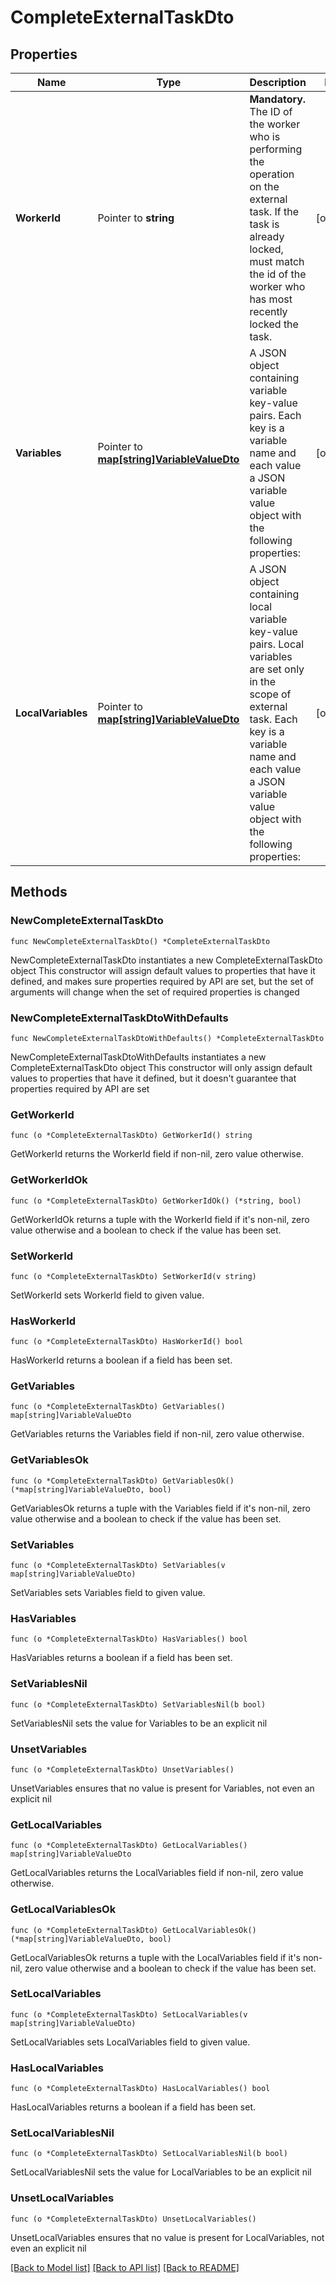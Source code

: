 # CompleteExternalTaskDto

## Properties

Name | Type | Description | Notes
------------ | ------------- | ------------- | -------------
**WorkerId** | Pointer to **string** | **Mandatory.** The ID of the worker who is performing the operation on the external task. If the task is already locked, must match the id of the worker who has most recently locked the task. | [optional] 
**Variables** | Pointer to [**map[string]VariableValueDto**](VariableValueDto.md) | A JSON object containing variable key-value pairs. Each key is a variable name and each value a JSON variable value object with the following properties: | [optional] 
**LocalVariables** | Pointer to [**map[string]VariableValueDto**](VariableValueDto.md) | A JSON object containing local variable key-value pairs. Local variables are set only in the scope of external task. Each key is a variable name and each value a JSON variable value object with the following properties: | [optional] 

## Methods

### NewCompleteExternalTaskDto

`func NewCompleteExternalTaskDto() *CompleteExternalTaskDto`

NewCompleteExternalTaskDto instantiates a new CompleteExternalTaskDto object
This constructor will assign default values to properties that have it defined,
and makes sure properties required by API are set, but the set of arguments
will change when the set of required properties is changed

### NewCompleteExternalTaskDtoWithDefaults

`func NewCompleteExternalTaskDtoWithDefaults() *CompleteExternalTaskDto`

NewCompleteExternalTaskDtoWithDefaults instantiates a new CompleteExternalTaskDto object
This constructor will only assign default values to properties that have it defined,
but it doesn't guarantee that properties required by API are set

### GetWorkerId

`func (o *CompleteExternalTaskDto) GetWorkerId() string`

GetWorkerId returns the WorkerId field if non-nil, zero value otherwise.

### GetWorkerIdOk

`func (o *CompleteExternalTaskDto) GetWorkerIdOk() (*string, bool)`

GetWorkerIdOk returns a tuple with the WorkerId field if it's non-nil, zero value otherwise
and a boolean to check if the value has been set.

### SetWorkerId

`func (o *CompleteExternalTaskDto) SetWorkerId(v string)`

SetWorkerId sets WorkerId field to given value.

### HasWorkerId

`func (o *CompleteExternalTaskDto) HasWorkerId() bool`

HasWorkerId returns a boolean if a field has been set.

### GetVariables

`func (o *CompleteExternalTaskDto) GetVariables() map[string]VariableValueDto`

GetVariables returns the Variables field if non-nil, zero value otherwise.

### GetVariablesOk

`func (o *CompleteExternalTaskDto) GetVariablesOk() (*map[string]VariableValueDto, bool)`

GetVariablesOk returns a tuple with the Variables field if it's non-nil, zero value otherwise
and a boolean to check if the value has been set.

### SetVariables

`func (o *CompleteExternalTaskDto) SetVariables(v map[string]VariableValueDto)`

SetVariables sets Variables field to given value.

### HasVariables

`func (o *CompleteExternalTaskDto) HasVariables() bool`

HasVariables returns a boolean if a field has been set.

### SetVariablesNil

`func (o *CompleteExternalTaskDto) SetVariablesNil(b bool)`

 SetVariablesNil sets the value for Variables to be an explicit nil

### UnsetVariables
`func (o *CompleteExternalTaskDto) UnsetVariables()`

UnsetVariables ensures that no value is present for Variables, not even an explicit nil
### GetLocalVariables

`func (o *CompleteExternalTaskDto) GetLocalVariables() map[string]VariableValueDto`

GetLocalVariables returns the LocalVariables field if non-nil, zero value otherwise.

### GetLocalVariablesOk

`func (o *CompleteExternalTaskDto) GetLocalVariablesOk() (*map[string]VariableValueDto, bool)`

GetLocalVariablesOk returns a tuple with the LocalVariables field if it's non-nil, zero value otherwise
and a boolean to check if the value has been set.

### SetLocalVariables

`func (o *CompleteExternalTaskDto) SetLocalVariables(v map[string]VariableValueDto)`

SetLocalVariables sets LocalVariables field to given value.

### HasLocalVariables

`func (o *CompleteExternalTaskDto) HasLocalVariables() bool`

HasLocalVariables returns a boolean if a field has been set.

### SetLocalVariablesNil

`func (o *CompleteExternalTaskDto) SetLocalVariablesNil(b bool)`

 SetLocalVariablesNil sets the value for LocalVariables to be an explicit nil

### UnsetLocalVariables
`func (o *CompleteExternalTaskDto) UnsetLocalVariables()`

UnsetLocalVariables ensures that no value is present for LocalVariables, not even an explicit nil

[[Back to Model list]](../README.md#documentation-for-models) [[Back to API list]](../README.md#documentation-for-api-endpoints) [[Back to README]](../README.md)


